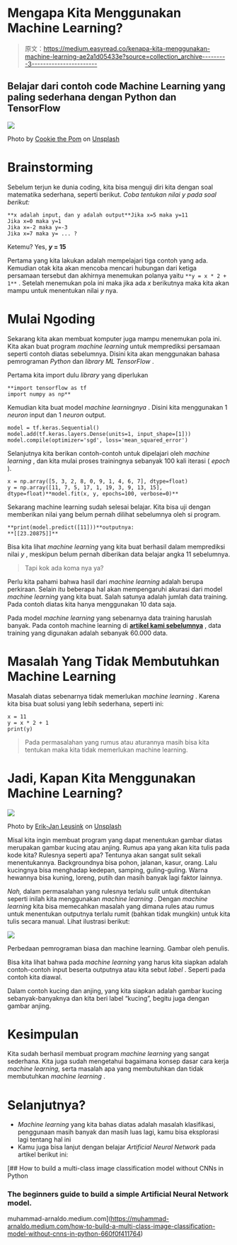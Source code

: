 # Mengapa Kita Menggunakan Machine Learning?

> 原文：<https://medium.easyread.co/kenapa-kita-menggunakan-machine-learning-ae2a1d05433e?source=collection_archive---------3----------------------->

## Belajar dari contoh code Machine Learning yang paling sederhana dengan Python dan TensorFlow

![](img/623699f7253a8157d565ecdc934892b4.png)

Photo by [Cookie the Pom](https://unsplash.com/@cookiethepom?utm_source=medium&utm_medium=referral) on [Unsplash](https://unsplash.com?utm_source=medium&utm_medium=referral)

# Brainstorming

Sebelum terjun ke dunia coding, kita bisa menguji diri kita dengan soal matematika sederhana, seperti berikut.
*Coba tentukan nilai y pada soal berikut:*

```
**x adalah input, dan y adalah output**Jika x=5 maka y=11
Jika x=0 maka y=1
Jika x=-2 maka y=-3
Jika x=7 maka y= ... ?
```

Ketemu? Yes, ***y* = 15**

Pertama yang kita lakukan adalah mempelajari tiga contoh yang ada. Kemudian otak kita akan mencoba mencari hubungan dari ketiga persamaan tersebut dan akhirnya menemukan polanya yaitu `**y = x * 2 + 1**` . Setelah menemukan pola ini maka jika ada *x* berikutnya maka kita akan mampu untuk menentukan nilai *y* nya.

# Mulai Ngoding

Sekarang kita akan membuat komputer juga mampu menemukan pola ini. Kita akan buat program *machine learning* untuk memprediksi persamaan seperti contoh diatas sebelumnya. Disini kita akan menggunakan bahasa pemrograman *Python* dan *library ML TensorFlow* .

Pertama kita import dulu *library* yang diperlukan

```
**import tensorflow as tf
import numpy as np**
```

Kemudian kita buat model *machine learningnya* . Disini kita menggunakan 1 *neuron* input dan 1 *neuron* output.

```
model = tf.keras.Sequential()
model.add(tf.keras.layers.Dense(units=1, input_shape=[1]))
model.compile(optimizer='sgd', loss='mean_squared_error')
```

Selanjutnya kita berikan contoh-contoh untuk dipelajari oleh *machine learning* , dan kita mulai proses trainingnya sebanyak 100 kali iterasi ( *epoch* ).

```
x = np.array([5, 3, 2, 8, 0, 9, 1, 4, 6, 7], dtype=float)
y = np.array([11, 7, 5, 17, 1, 19, 3, 9, 13, 15], dtype=float)**model.fit(x, y, epochs=100, verbose=0)**
```

Sekarang machine learning sudah selesai belajar. Kita bisa uji dengan memberikan nilai yang belum pernah dilihat sebelumnya oleh si program.

```
**print(model.predict([11]))**outputnya:
**[[23.20875]]**
```

Bisa kita lihat *machine learning* yang kita buat berhasil dalam memprediksi nilai *y* , meskipun belum pernah diberikan data belajar angka 11 sebelumnya.

> Tapi kok ada koma nya ya?

Perlu kita pahami bahwa hasil dari *machine learning* adalah berupa perkiraan. Selain itu beberapa hal akan mempengaruhi akurasi dari model *machine learning* yang kita buat. Salah satunya adalah jumlah data training. Pada contoh diatas kita hanya menggunakan 10 data saja.

Pada model *machine learning* yang sebenarnya data training haruslah banyak. Pada contoh machine learning di [**artikel kami sebelumnya**](https://muhammad-arnaldo.medium.com/how-to-build-a-multi-class-image-classification-model-without-cnns-in-python-660f0f411764) , data training yang digunakan adalah sebanyak 60.000 data.

# Masalah Yang Tidak Membutuhkan Machine Learning

Masalah diatas sebenarnya tidak memerlukan *machine learning* . Karena kita bisa buat solusi yang lebih sederhana, seperti ini:

```
x = 11
y = x * 2 + 1
print(y)
```

> Pada permasalahan yang rumus atau aturannya masih bisa kita tentukan maka kita tidak memerlukan machine learning.

# Jadi, Kapan Kita Menggunakan Machine Learning?

![](img/4e746902c0f6a247346212e487789b20.png)

Photo by [Erik-Jan Leusink](https://unsplash.com/@ejleusink?utm_source=medium&utm_medium=referral) on [Unsplash](https://unsplash.com?utm_source=medium&utm_medium=referral)

Misal kita ingin membuat program yang dapat menentukan gambar diatas merupakan gambar kucing atau anjing. Rumus apa yang akan kita tulis pada kode kita? Rulesnya seperti apa? Tentunya akan sangat sulit sekali menentukannya. Backgroundnya bisa pohon, jalanan, kasur, orang. Lalu kucingnya bisa menghadap kedepan, samping, guling-guling. Warna hewannya bisa kuning, loreng, putih dan masih banyak lagi faktor lainnya.

*Nah,* dalam permasalahan yang rulesnya terlalu sulit untuk ditentukan seperti inilah kita menggunakan *machine learning* . Dengan *machine learning* kita bisa memecahkan masalah yang dimana rules atau rumus untuk menentukan outputnya terlalu rumit (bahkan tidak mungkin) untuk kita tulis secara manual. Lihat ilustrasi berikut:

![](img/5b8c27b7e3b5ba06648ac60b9419eb81.png)

Perbedaan pemrograman biasa dan machine learning. Gambar oleh penulis.

Bisa kita lihat bahwa pada *machine learning* yang harus kita siapkan adalah contoh-contoh input beserta outputnya atau kita sebut *label* . Seperti pada contoh kita diawal.

Dalam contoh kucing dan anjing, yang kita siapkan adalah gambar kucing sebanyak-banyaknya dan kita beri label “kucing”, begitu juga dengan gambar anjing.

# Kesimpulan

Kita sudah berhasil membuat program *machine learning* yang sangat sederhana. Kita juga sudah mengetahui bagaimana konsep dasar cara kerja *machine learning,* serta masalah apa yang membutuhkan dan tidak membutuhkan *machine learning* .

# Selanjutnya?

*   *Machine learning* yang kita bahas diatas adalah masalah klasifikasi, penggunaan masih banyak dan masih luas lagi, kamu bisa eksplorasi lagi tentang hal ini
*   Kamu juga bisa lanjut dengan belajar *Artificial Neural Network* pada artikel berikut ini:

[](https://muhammad-arnaldo.medium.com/how-to-build-a-multi-class-image-classification-model-without-cnns-in-python-660f0f411764) [## How to build a multi-class image classification model without CNNs in Python

### The beginners guide to build a simple Artificial Neural Network model.

muhammad-arnaldo.medium.com](https://muhammad-arnaldo.medium.com/how-to-build-a-multi-class-image-classification-model-without-cnns-in-python-660f0f411764)